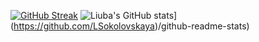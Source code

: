 [![GitHub Streak](https://github-readme-streak-stats.herokuapp.com/?user=DenverCoder1)](https://git.io/streak-stats)
![Liuba's GitHub stats](https://github-readme-stats.vercel.app/api?username=LSokolovskaya)](https://github.com/LSokolovskaya)/github-readme-stats)
